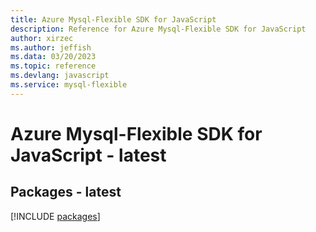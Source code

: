 ```yaml
---
title: Azure Mysql-Flexible SDK for JavaScript
description: Reference for Azure Mysql-Flexible SDK for JavaScript
author: xirzec
ms.author: jeffish
ms.data: 03/20/2023
ms.topic: reference
ms.devlang: javascript
ms.service: mysql-flexible
---
```

# Azure Mysql-Flexible SDK for JavaScript - latest
## Packages - latest
[!INCLUDE [packages](mysql-flexible-index.md)]
